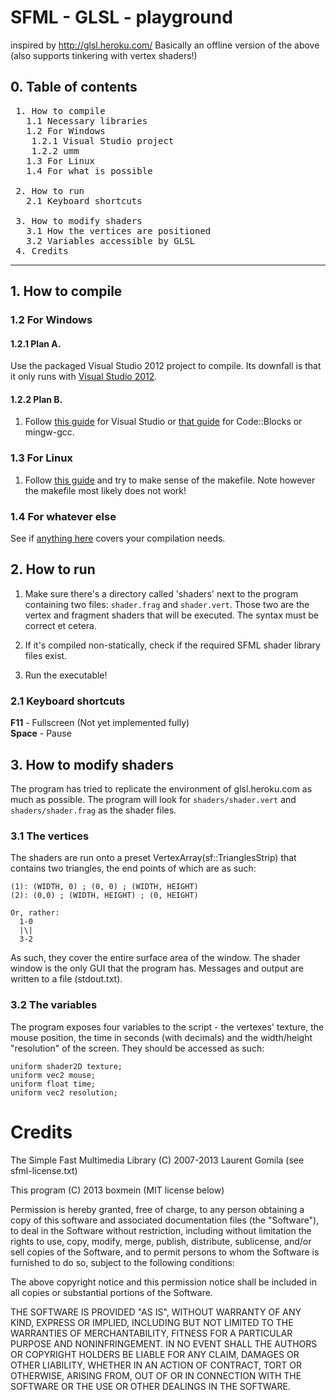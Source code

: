 SFML - GLSL - playground
========================

inspired by http://glsl.heroku.com/
Basically an offline version of the above (also supports tinkering with vertex 
shaders!)



## 0. Table of contents

<pre>
 1. How to compile  
   1.1 Necessary libraries  
   1.2 For Windows  
    1.2.1 Visual Studio project  
    1.2.2 umm  
   1.3 For Linux  
   1.4 For what is possible  

 2. How to run
   2.1 Keyboard shortcuts
 
 3. How to modify shaders
   3.1 How the vertices are positioned
   3.2 Variables accessible by GLSL
 4. Credits
</pre>

---
## 1. How to compile

### 1.2 For Windows 

#### 1.2.1 Plan A.

Use the packaged Visual Studio 2012 project to compile. Its downfall is that it 
only runs with [Visual Studio 2012](http://www.microsoft.com/visualstudio/eng/downloads#d-express-windows-desktop).

#### 1.2.2 Plan B.

1. Follow [this guide](http://sfml-dev.org/tutorials/2.0/start-vc.php) for Visual
   Studio or [that guide](http://sfml-dev.org/tutorials/2.0/start-cb.php) for 
   Code::Blocks or mingw-gcc.

### 1.3 For Linux
 
1. Follow [this guide](http://sfml-dev.org/tutorials/2.0/start-linux.php) and 
   try to make sense of the makefile. Note however the makefile most likely does
   not work!

### 1.4 For whatever else

See if [anything here](http://sfml-dev.org/tutorials/2.0/) covers your compilation
needs.

## 2. How to run

1. Make sure there's a directory called 'shaders' next to the program containing 
  two files: `shader.frag` and `shader.vert`. Those two are the vertex and fragment
  shaders that will be executed. The syntax must be correct et cetera.

2. If it's compiled non-statically, check if the required SFML shader library files exist. 

3. Run the executable!

### 2.1 Keyboard shortcuts

**F11** - Fullscreen (Not yet implemented fully)  
**Space** - Pause


## 3. How to modify shaders

The program has tried to replicate the environment of glsl.heroku.com as much as 
possible. The program will look for `shaders/shader.vert` and `shaders/shader.frag` 
as the shader files.

### 3.1 The vertices

The shaders are run onto a preset VertexArray(sf::TrianglesStrip) that contains
two triangles, the end points of which are as such: 

    (1): (WIDTH, 0) ; (0, 0) ; (WIDTH, HEIGHT) 
    (2): (0,0) ; (WIDTH, HEIGHT) ; (0, HEIGHT)

    Or, rather: 
      1-0
      |\|
      3-2

As such, they cover the entire surface area of the window. The shader window is 
the only GUI that the program has. Messages and output are written to a file
(stdout.txt).

### 3.2 The variables

The program exposes four variables to the script - the vertexes' texture,  the 
mouse position, the time in seconds (with decimals) and the width/height 
"resolution" of the screen. They should be accessed as such: 

    uniform shader2D texture; 
    uniform vec2 mouse; 
    uniform float time; 
    uniform vec2 resolution; 

Credits
=======

The Simple Fast Multimedia Library (C) 2007-2013 Laurent Gomila
(see sfml-license.txt)

This program (C) 2013 boxmein (MIT license below)

Permission is hereby granted, free of charge, to any person obtaining a copy
of this software and associated documentation files (the "Software"), to deal
in the Software without restriction, including without limitation the rights
to use, copy, modify, merge, publish, distribute, sublicense, and/or sell
copies of the Software, and to permit persons to whom the Software is
furnished to do so, subject to the following conditions:

The above copyright notice and this permission notice shall be included in
all copies or substantial portions of the Software.

THE SOFTWARE IS PROVIDED "AS IS", WITHOUT WARRANTY OF ANY KIND, EXPRESS OR
IMPLIED, INCLUDING BUT NOT LIMITED TO THE WARRANTIES OF MERCHANTABILITY,
FITNESS FOR A PARTICULAR PURPOSE AND NONINFRINGEMENT. IN NO EVENT SHALL THE
AUTHORS OR COPYRIGHT HOLDERS BE LIABLE FOR ANY CLAIM, DAMAGES OR OTHER
LIABILITY, WHETHER IN AN ACTION OF CONTRACT, TORT OR OTHERWISE, ARISING FROM,
OUT OF OR IN CONNECTION WITH THE SOFTWARE OR THE USE OR OTHER DEALINGS IN
THE SOFTWARE.